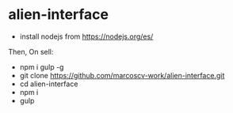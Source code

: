 # alien-interface

- install nodejs from https://nodejs.org/es/

Then, On sell:
- npm i gulp -g
- git clone https://github.com/marcoscv-work/alien-interface.git
- cd alien-interface
- npm i
- gulp

